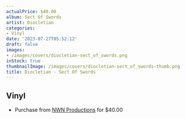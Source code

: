 ```yaml
---
actualPrice: $40.00
album: Sect Of Swords
artist: Diocletian
categories:
- Vinyl
date: '2023-07-27T05:52:12'
draft: false
images:
- /images/covers/diocletian-sect_of_swords.png
inStock: true
thumbnailImage: /images/covers/diocletian-sect_of_swords-thumb.png
title: Diocletian - Sect Of Swords
---
```


## Vinyl
* Purchase from [NWN Productions](http://shop.nwnprod.com/index.php?route=product/product&path=76&product_id=36812&sort=pd.name&order=ASC) for $40.00
